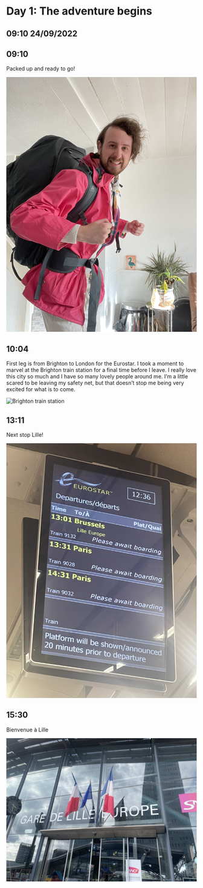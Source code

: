 # Day 1: The adventure begins
## 09:10 24/09/2022

## 09:10
Packed up and ready to go!

![Person ready for adventure](https://raw.githubusercontent.com/benknight135/thirty-knights/main/api/data/posts/day1/packed.jpeg)

## 10:04
First leg is from Brighton to London for the Eurostar. I took a moment to marvel at the Brighton train station for a final time before I leave. I really love this city so much and I have so many lovely people around me. I’m a little scared to be leaving my safety net, but that doesn’t stop me being very excited for what is to come.

![Brighton train station](https://raw.githubusercontent.com/benknight135/thirty-knights/main/api/data/posts/day1/station.jpeg)

## 13:11
Next stop Lille!

![Eurostar departure board](https://raw.githubusercontent.com/benknight135/thirty-knights/main/api/data/posts/day1/departure.jpeg)

## 15:30
Bienvenue à Lille

![Eurostar departure board](https://raw.githubusercontent.com/benknight135/thirty-knights/main/api/data/posts/day1/lille-station.jpeg)
